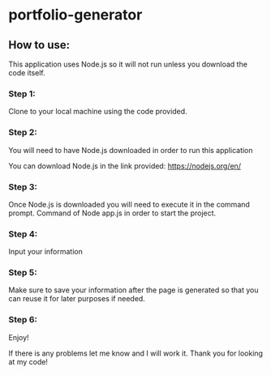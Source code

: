 # portfolio-generator

## How to use:
This application uses Node.js so it will not run unless you download the code itself.

### Step 1:
Clone to your local machine using the code provided.

### Step 2:
You will need to have Node.js downloaded in order to run this application

You can download Node.js in the link provided:
https://nodejs.org/en/

### Step 3:
Once Node.js is downloaded you will need to execute it in the command prompt. Command of Node app.js in order to start the project.

### Step 4:
Input your information

### Step 5:
Make sure to save your information after the page is generated so that you can reuse it for later purposes if needed.

### Step 6:
Enjoy!

If there is any problems let me know and I will work it. Thank you for looking at my code!